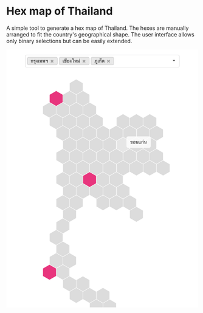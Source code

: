 # Hex map of Thailand

A simple tool to generate a hex map of Thailand. The hexes are manually arranged to fit the country's geographical shape. The user interface allows only binary selections but can be easily extended.

![screenshot](thumbnail.png)
